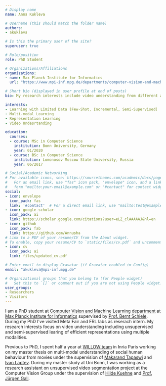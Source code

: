 ```yaml
---
# Display name
name: Anna Kukleva

# Username (this should match the folder name)
authors:
- akukleva

# Is this the primary user of the site?
superuser: true

# Role/position
role: PhD Student

# Organizations/Affiliations
organizations:
- name: Max Planck Institute for Informatics
  url: "https://www.mpi-inf.mpg.de/departments/computer-vision-and-machine-learning/"

# Short bio (displayed in user profile at end of posts)
bio: My research interests include video understanding from different aspects.

interests:
- Learning with Limited Data (Few-Shot, Incremental, Semi-Supervised)
- Multi-modal Learning
- Representation Learning
- Video Undesrtanding

education:
  courses:
  - course: MSc in Computer Science
    institution: Bonn University, Germany
    year: 01/2020
  - course: BSc in Computer Science
    institution: Lomonosov Moscow State University, Russia
    year: 06/2017

# Social/Academic Networking
# For available icons, see: https://sourcethemes.com/academic/docs/page-builder/#icons
#   For an email link, use "fas" icon pack, "envelope" icon, and a link in the
#   form "mailto:your-email@example.com" or "#contact" for contact widget.
social:
- icon: envelope
  icon_pack: fas
  link: '#contact'  # For a direct email link, use "mailto:test@example.org".
- icon: google-scholar
  icon_pack: ai
  link: https://scholar.google.com/citations?user=eLZ_clAAAAAJ&hl=en
- icon: github
  icon_pack: fab
  link: https://github.com/Annusha
# Link to a PDF of your resume/CV from the About widget.
# To enable, copy your resume/CV to `static/files/cv.pdf` and uncomment the lines below.
- icon: cv
  icon_pack: ai
  link: files/updated_cv.pdf

# Enter email to display Gravatar (if Gravatar enabled in Config)
email: "akukleva@mpi-inf.mpg.de"

# Organizational groups that you belong to (for People widget)
#   Set this to `[]` or comment out if you are not using People widget.
user_groups:
- Researchers
- Visitors
---
```


I am a PhD student at [Computer Vision and Machine Learning department](https://www.mpi-inf.mpg.de/departments/computer-vision-and-machine-learning/) at [Max Planck Institute for Informatics](https://www.mpi-inf.mpg.de/home/) supervised by [Prof. Bernt Schiele](https://www.mpi-inf.mpg.de/departments/computer-vision-and-machine-learning/people/bernt-schiele/). During my PhD I've visited Meta Fair and FRL labs as reserach intern. My research interests focus on video understanding including unsupervised and semi-supervised learing of efficient representations using multiple modalities.

Previous to PhD, I spent half a year at [WILLOW team](https://www.di.ens.fr/willow/) in Inria Paris working on my master thesis on multi-modal understanding of social human behaviour from movies under the supervision of [Makarand Tapaswi](http://www.cs.toronto.edu/~makarand/) and [Ivan Laptev](https://www.di.ens.fr/~laptev/).
During my master study at Uni Bonn, I was working as a research assistant on unsupervised video segmentation project at the Computer Vision Group under the supervision of [Hilde Kuehne](https://hildekuehne.github.io/) and [Prof. Jürgen Gall](http://pages.iai.uni-bonn.de/gall_juergen/). 

<!-- Nelson Bighetti is a professor of artificial intelligence at the Stanford AI Lab. His research interests include distributed robotics, mobile computing and programmable matter. He leads the Robotic Neurobiology group, which develops self-reconfiguring robots, systems of self-organizing robots, and mobile sensor networks. -->

<!--  Lorem ipsum dolor sit amet, consectetur adipiscing elit. Sed neque elit, tristique placerat feugiat ac, facilisis vitae arcu. Proin eget egestas augue. Praesent ut sem nec arcu pellentesque aliquet. Duis dapibus diam vel metus tempus vulputate. -->
